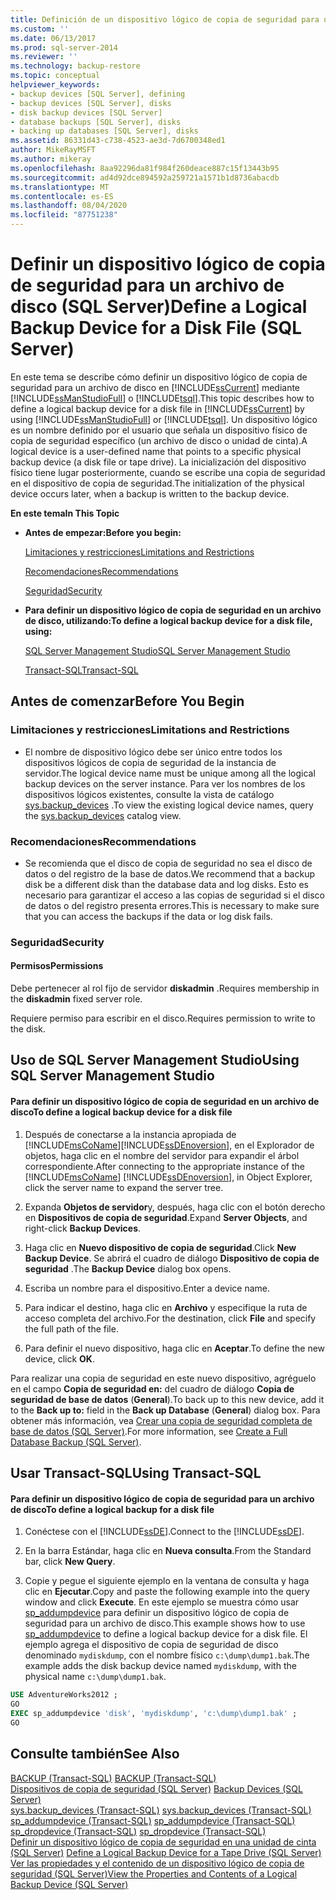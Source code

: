 ```yaml
---
title: Definición de un dispositivo lógico de copia de seguridad para un archivo de disco (SQL Server) | Microsoft Docs
ms.custom: ''
ms.date: 06/13/2017
ms.prod: sql-server-2014
ms.reviewer: ''
ms.technology: backup-restore
ms.topic: conceptual
helpviewer_keywords:
- backup devices [SQL Server], defining
- backup devices [SQL Server], disks
- disk backup devices [SQL Server]
- database backups [SQL Server], disks
- backing up databases [SQL Server], disks
ms.assetid: 86331d43-c738-4523-ae3d-7d6700348ed1
author: MikeRayMSFT
ms.author: mikeray
ms.openlocfilehash: 8aa92296da81f984f260deace887c15f13443b95
ms.sourcegitcommit: ad4d92dce894592a259721a1571b1d8736abacdb
ms.translationtype: MT
ms.contentlocale: es-ES
ms.lasthandoff: 08/04/2020
ms.locfileid: "87751238"
---
```

# <a name="define-a-logical-backup-device-for-a-disk-file-sql-server"></a><span data-ttu-id="51356-102">Definir un dispositivo lógico de copia de seguridad para un archivo de disco (SQL Server)</span><span class="sxs-lookup"><span data-stu-id="51356-102">Define a Logical Backup Device for a Disk File (SQL Server)</span></span>
  <span data-ttu-id="51356-103">En este tema se describe cómo definir un dispositivo lógico de copia de seguridad para un archivo de disco en [!INCLUDE[ssCurrent](../../includes/sscurrent-md.md)] mediante [!INCLUDE[ssManStudioFull](../../includes/ssmanstudiofull-md.md)] o [!INCLUDE[tsql](../../includes/tsql-md.md)].</span><span class="sxs-lookup"><span data-stu-id="51356-103">This topic describes how to define a logical backup device for a disk file in [!INCLUDE[ssCurrent](../../includes/sscurrent-md.md)] by using [!INCLUDE[ssManStudioFull](../../includes/ssmanstudiofull-md.md)] or [!INCLUDE[tsql](../../includes/tsql-md.md)].</span></span> <span data-ttu-id="51356-104">Un dispositivo lógico es un nombre definido por el usuario que señala un dispositivo físico de copia de seguridad específico (un archivo de disco o unidad de cinta).</span><span class="sxs-lookup"><span data-stu-id="51356-104">A logical device is a user-defined name that points to a specific physical backup device (a disk file or tape drive).</span></span>  <span data-ttu-id="51356-105">La inicialización del dispositivo físico tiene lugar posteriormente, cuando se escribe una copia de seguridad en el dispositivo de copia de seguridad.</span><span class="sxs-lookup"><span data-stu-id="51356-105">The initialization of the physical device occurs later, when a backup is written to the backup device.</span></span>  
  
 <span data-ttu-id="51356-106">**En este tema**</span><span class="sxs-lookup"><span data-stu-id="51356-106">**In This Topic**</span></span>  
  
-   <span data-ttu-id="51356-107">**Antes de empezar:**</span><span class="sxs-lookup"><span data-stu-id="51356-107">**Before you begin:**</span></span>  
  
     [<span data-ttu-id="51356-108">Limitaciones y restricciones</span><span class="sxs-lookup"><span data-stu-id="51356-108">Limitations and Restrictions</span></span>](#Restrictions)  
  
     [<span data-ttu-id="51356-109">Recomendaciones</span><span class="sxs-lookup"><span data-stu-id="51356-109">Recommendations</span></span>](#Recommendations)  
  
     [<span data-ttu-id="51356-110">Seguridad</span><span class="sxs-lookup"><span data-stu-id="51356-110">Security</span></span>](#Security)  
  
-   <span data-ttu-id="51356-111">**Para definir un dispositivo lógico de copia de seguridad en un archivo de disco, utilizando:**</span><span class="sxs-lookup"><span data-stu-id="51356-111">**To define a logical backup device for a disk file, using:**</span></span>  
  
     [<span data-ttu-id="51356-112">SQL Server Management Studio</span><span class="sxs-lookup"><span data-stu-id="51356-112">SQL Server Management Studio</span></span>](#SSMSProcedure)  
  
     [<span data-ttu-id="51356-113">Transact-SQL</span><span class="sxs-lookup"><span data-stu-id="51356-113">Transact-SQL</span></span>](#TsqlProcedure)  
  
##  <a name="before-you-begin"></a><a name="BeforeYouBegin"></a> <span data-ttu-id="51356-114">Antes de comenzar</span><span class="sxs-lookup"><span data-stu-id="51356-114">Before You Begin</span></span>  
  
###  <a name="limitations-and-restrictions"></a><a name="Restrictions"></a> <span data-ttu-id="51356-115">Limitaciones y restricciones</span><span class="sxs-lookup"><span data-stu-id="51356-115">Limitations and Restrictions</span></span>  
  
-   <span data-ttu-id="51356-116">El nombre de dispositivo lógico debe ser único entre todos los dispositivos lógicos de copia de seguridad de la instancia de servidor.</span><span class="sxs-lookup"><span data-stu-id="51356-116">The logical device name must be unique among all the logical backup devices on the server instance.</span></span> <span data-ttu-id="51356-117">Para ver los nombres de los dispositivos lógicos existentes, consulte la vista de catálogo [sys.backup_devices](/sql/relational-databases/system-catalog-views/sys-backup-devices-transact-sql) .</span><span class="sxs-lookup"><span data-stu-id="51356-117">To view the existing logical device names, query the [sys.backup_devices](/sql/relational-databases/system-catalog-views/sys-backup-devices-transact-sql) catalog view.</span></span>  
  
###  <a name="recommendations"></a><a name="Recommendations"></a> <span data-ttu-id="51356-118">Recomendaciones</span><span class="sxs-lookup"><span data-stu-id="51356-118">Recommendations</span></span>  
  
-   <span data-ttu-id="51356-119">Se recomienda que el disco de copia de seguridad no sea el disco de datos o del registro de la base de datos.</span><span class="sxs-lookup"><span data-stu-id="51356-119">We recommend that a backup disk be a different disk than the database data and log disks.</span></span> <span data-ttu-id="51356-120">Esto es necesario para garantizar el acceso a las copias de seguridad si el disco de datos o del registro presenta errores.</span><span class="sxs-lookup"><span data-stu-id="51356-120">This is necessary to make sure that you can access the backups if the data or log disk fails.</span></span>  
  
###  <a name="security"></a><a name="Security"></a> <span data-ttu-id="51356-121">Seguridad</span><span class="sxs-lookup"><span data-stu-id="51356-121">Security</span></span>  
  
####  <a name="permissions"></a><a name="Permissions"></a> <span data-ttu-id="51356-122">Permisos</span><span class="sxs-lookup"><span data-stu-id="51356-122">Permissions</span></span>  
 <span data-ttu-id="51356-123">Debe pertenecer al rol fijo de servidor **diskadmin** .</span><span class="sxs-lookup"><span data-stu-id="51356-123">Requires membership in the **diskadmin** fixed server role.</span></span>  
  
 <span data-ttu-id="51356-124">Requiere permiso para escribir en el disco.</span><span class="sxs-lookup"><span data-stu-id="51356-124">Requires permission to write to the disk.</span></span>  
  
##  <a name="using-sql-server-management-studio"></a><a name="SSMSProcedure"></a> <span data-ttu-id="51356-125">Uso de SQL Server Management Studio</span><span class="sxs-lookup"><span data-stu-id="51356-125">Using SQL Server Management Studio</span></span>  
  
#### <a name="to-define-a-logical-backup-device-for-a-disk-file"></a><span data-ttu-id="51356-126">Para definir un dispositivo lógico de copia de seguridad en un archivo de disco</span><span class="sxs-lookup"><span data-stu-id="51356-126">To define a logical backup device for a disk file</span></span>  
  
1.  <span data-ttu-id="51356-127">Después de conectarse a la instancia apropiada de [!INCLUDE[msCoName](../../includes/msconame-md.md)][!INCLUDE[ssDEnoversion](../../includes/ssdenoversion-md.md)], en el Explorador de objetos, haga clic en el nombre del servidor para expandir el árbol correspondiente.</span><span class="sxs-lookup"><span data-stu-id="51356-127">After connecting to the appropriate instance of the [!INCLUDE[msCoName](../../includes/msconame-md.md)] [!INCLUDE[ssDEnoversion](../../includes/ssdenoversion-md.md)], in Object Explorer, click the server name to expand the server tree.</span></span>  
  
2.  <span data-ttu-id="51356-128">Expanda **Objetos de servidor**y, después, haga clic con el botón derecho en **Dispositivos de copia de seguridad**.</span><span class="sxs-lookup"><span data-stu-id="51356-128">Expand **Server Objects**, and right-click **Backup Devices**.</span></span>  
  
3.  <span data-ttu-id="51356-129">Haga clic en **Nuevo dispositivo de copia de seguridad**.</span><span class="sxs-lookup"><span data-stu-id="51356-129">Click **New Backup Device**.</span></span> <span data-ttu-id="51356-130">Se abrirá el cuadro de diálogo **Dispositivo de copia de seguridad** .</span><span class="sxs-lookup"><span data-stu-id="51356-130">The **Backup Device** dialog box opens.</span></span>  
  
4.  <span data-ttu-id="51356-131">Escriba un nombre para el dispositivo.</span><span class="sxs-lookup"><span data-stu-id="51356-131">Enter a device name.</span></span>  
  
5.  <span data-ttu-id="51356-132">Para indicar el destino, haga clic en **Archivo** y especifique la ruta de acceso completa del archivo.</span><span class="sxs-lookup"><span data-stu-id="51356-132">For the destination, click **File** and specify the full path of the file.</span></span>  
  
6.  <span data-ttu-id="51356-133">Para definir el nuevo dispositivo, haga clic en **Aceptar**.</span><span class="sxs-lookup"><span data-stu-id="51356-133">To define the new device, click **OK**.</span></span>  
  
 <span data-ttu-id="51356-134">Para realizar una copia de seguridad en este nuevo dispositivo, agréguelo en el campo **Copia de seguridad en:** del cuadro de diálogo **Copia de seguridad de base de datos** (**General**).</span><span class="sxs-lookup"><span data-stu-id="51356-134">To back up to this new device, add it to the **Back up to:** field in the **Back up Database** (**General**) dialog box.</span></span> <span data-ttu-id="51356-135">Para obtener más información, vea [Crear una copia de seguridad completa de base de datos &#40;SQL Server&#41;](create-a-full-database-backup-sql-server.md).</span><span class="sxs-lookup"><span data-stu-id="51356-135">For more information, see [Create a Full Database Backup &#40;SQL Server&#41;](create-a-full-database-backup-sql-server.md).</span></span>  
  
##  <a name="using-transact-sql"></a><a name="TsqlProcedure"></a> <span data-ttu-id="51356-136">Usar Transact-SQL</span><span class="sxs-lookup"><span data-stu-id="51356-136">Using Transact-SQL</span></span>  
  
#### <a name="to-define-a-logical-backup-for-a-disk-file"></a><span data-ttu-id="51356-137">Para definir un dispositivo lógico de copia de seguridad para un archivo de disco</span><span class="sxs-lookup"><span data-stu-id="51356-137">To define a logical backup for a disk file</span></span>  
  
1.  <span data-ttu-id="51356-138">Conéctese con el [!INCLUDE[ssDE](../../includes/ssde-md.md)].</span><span class="sxs-lookup"><span data-stu-id="51356-138">Connect to the [!INCLUDE[ssDE](../../includes/ssde-md.md)].</span></span>  
  
2.  <span data-ttu-id="51356-139">En la barra Estándar, haga clic en **Nueva consulta**.</span><span class="sxs-lookup"><span data-stu-id="51356-139">From the Standard bar, click **New Query**.</span></span>  
  
3.  <span data-ttu-id="51356-140">Copie y pegue el siguiente ejemplo en la ventana de consulta y haga clic en **Ejecutar**.</span><span class="sxs-lookup"><span data-stu-id="51356-140">Copy and paste the following example into the query window and click **Execute**.</span></span> <span data-ttu-id="51356-141">En este ejemplo se muestra cómo usar [sp_addumpdevice](/sql/relational-databases/system-stored-procedures/sp-addumpdevice-transact-sql) para definir un dispositivo lógico de copia de seguridad para un archivo de disco.</span><span class="sxs-lookup"><span data-stu-id="51356-141">This example shows how to use [sp_addumpdevice](/sql/relational-databases/system-stored-procedures/sp-addumpdevice-transact-sql) to define a logical backup device for a disk file.</span></span> <span data-ttu-id="51356-142">El ejemplo agrega el dispositivo de copia de seguridad de disco denominado `mydiskdump`, con el nombre físico `c:\dump\dump1.bak`.</span><span class="sxs-lookup"><span data-stu-id="51356-142">The example adds the disk backup device named `mydiskdump`, with the physical name `c:\dump\dump1.bak`.</span></span>  
  
```sql  
USE AdventureWorks2012 ;  
GO  
EXEC sp_addumpdevice 'disk', 'mydiskdump', 'c:\dump\dump1.bak' ;  
GO  
```  
  
## <a name="see-also"></a><span data-ttu-id="51356-143">Consulte también</span><span class="sxs-lookup"><span data-stu-id="51356-143">See Also</span></span>  
 <span data-ttu-id="51356-144">[BACKUP &#40;Transact-SQL&#41;](/sql/t-sql/statements/backup-transact-sql) </span><span class="sxs-lookup"><span data-stu-id="51356-144">[BACKUP &#40;Transact-SQL&#41;](/sql/t-sql/statements/backup-transact-sql) </span></span>  
 <span data-ttu-id="51356-145">[Dispositivos de copia de seguridad &#40;SQL Server&#41;](backup-devices-sql-server.md) </span><span class="sxs-lookup"><span data-stu-id="51356-145">[Backup Devices &#40;SQL Server&#41;](backup-devices-sql-server.md) </span></span>  
 <span data-ttu-id="51356-146">[sys.backup_devices &#40;Transact-SQL&#41;](/sql/relational-databases/system-catalog-views/sys-backup-devices-transact-sql) </span><span class="sxs-lookup"><span data-stu-id="51356-146">[sys.backup_devices &#40;Transact-SQL&#41;](/sql/relational-databases/system-catalog-views/sys-backup-devices-transact-sql) </span></span>  
 <span data-ttu-id="51356-147">[sp_addumpdevice &#40;Transact-SQL&#41;](/sql/relational-databases/system-stored-procedures/sp-addumpdevice-transact-sql) </span><span class="sxs-lookup"><span data-stu-id="51356-147">[sp_addumpdevice &#40;Transact-SQL&#41;](/sql/relational-databases/system-stored-procedures/sp-addumpdevice-transact-sql) </span></span>  
 <span data-ttu-id="51356-148">[sp_dropdevice &#40;Transact-SQL&#41;](/sql/relational-databases/system-stored-procedures/sp-dropdevice-transact-sql) </span><span class="sxs-lookup"><span data-stu-id="51356-148">[sp_dropdevice &#40;Transact-SQL&#41;](/sql/relational-databases/system-stored-procedures/sp-dropdevice-transact-sql) </span></span>  
 <span data-ttu-id="51356-149">[Definir un dispositivo lógico de copia de seguridad en una unidad de cinta &#40;SQL Server&#41;](define-a-logical-backup-device-for-a-tape-drive-sql-server.md) </span><span class="sxs-lookup"><span data-stu-id="51356-149">[Define a Logical Backup Device for a Tape Drive &#40;SQL Server&#41;](define-a-logical-backup-device-for-a-tape-drive-sql-server.md) </span></span>  
 [<span data-ttu-id="51356-150">Ver las propiedades y el contenido de un dispositivo lógico de copia de seguridad &#40;SQL Server&#41;</span><span class="sxs-lookup"><span data-stu-id="51356-150">View the Properties and Contents of a Logical Backup Device &#40;SQL Server&#41;</span></span>](view-the-properties-and-contents-of-a-logical-backup-device-sql-server.md)  
  
  
